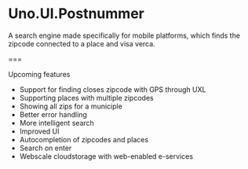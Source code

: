 Uno.UI.Postnummer
=================

A search engine made specifically for mobile platforms, which finds the zipcode connected to a place and visa verca.

===

Upcoming features

- Support for finding closes zipcode with GPS through UXL
- Supporting places with multiple zipcodes
- Showing all zips for a municiple
- Better error handling
- More intelligent search
- Improved UI
- Autocompletion of zipcodes and places
- Search on enter
- Webscale cloudstorage with web-enabled e-services
